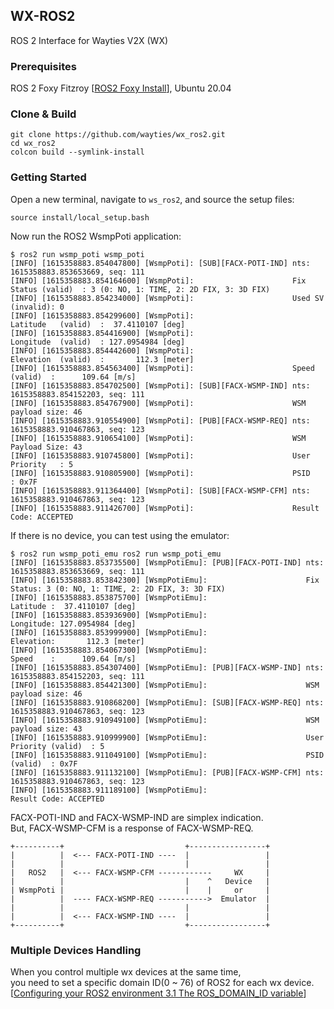 ## WX-ROS2
ROS 2 Interface for Wayties V2X (WX)

### Prerequisites 
ROS 2 Foxy Fitzroy [[ROS2 Foxy Install](https://docs.ros.org/en/foxy/Installation/Linux-Install-Debians.html)], Ubuntu 20.04
###  
### Clone & Build
```
git clone https://github.com/wayties/wx_ros2.git
cd wx_ros2
colcon build --symlink-install
```

### Getting Started 
Open a new terminal, navigate to `ws_ros2`, and source the setup files:
```
source install/local_setup.bash
```

Now run the ROS2 WsmpPoti application: 
```
$ ros2 run wsmp_poti wsmp_poti
[INFO] [1615358883.854047800] [WsmpPoti]: [SUB][FACX-POTI-IND] nts: 1615358883.853653669, seq: 111
[INFO] [1615358883.854164600] [WsmpPoti]:                      Fix Status (valid)  : 3 (0: NO, 1: TIME, 2: 2D FIX, 3: 3D FIX)
[INFO] [1615358883.854234000] [WsmpPoti]:                      Used SV    (invalid): 0 
[INFO] [1615358883.854299600] [WsmpPoti]:                      Latitude   (valid)  :  37.4110107 [deg]
[INFO] [1615358883.854416900] [WsmpPoti]:                      Longitude  (valid)  : 127.0954984 [deg]
[INFO] [1615358883.854442600] [WsmpPoti]:                      Elevation  (valid)  :       112.3 [meter]
[INFO] [1615358883.854563400] [WsmpPoti]:                      Speed      (valid)  :      109.64 [m/s]
[INFO] [1615358883.854702500] [WsmpPoti]: [SUB][FACX-WSMP-IND] nts: 1615358883.854152203, seq: 111
[INFO] [1615358883.854767900] [WsmpPoti]:                      WSM payload size: 46
[INFO] [1615358883.910554900] [WsmpPoti]: [PUB][FACX-WSMP-REQ] nts: 1615358883.910467863, seq: 123
[INFO] [1615358883.910654100] [WsmpPoti]:                      WSM Payload Size: 43
[INFO] [1615358883.910745800] [WsmpPoti]:                      User Priority   : 5
[INFO] [1615358883.910805900] [WsmpPoti]:                      PSID            : 0x7F
[INFO] [1615358883.911364400] [WsmpPoti]: [SUB][FACX-WSMP-CFM] nts: 1615358883.910467863, seq: 123
[INFO] [1615358883.911426700] [WsmpPoti]:                      Result Code: ACCEPTED
```
If there is no device, you can test using the emulator:
```
$ ros2 run wsmp_poti_emu ros2 run wsmp_poti_emu
[INFO] [1615358883.853735500] [WsmpPotiEmu]: [PUB][FACX-POTI-IND] nts: 1615358883.853653669, seq: 111
[INFO] [1615358883.853842300] [WsmpPotiEmu]:                      Fix Status: 3 (0: NO, 1: TIME, 2: 2D FIX, 3: 3D FIX)
[INFO] [1615358883.853875700] [WsmpPotiEmu]:                      Latitude :  37.4110107 [deg]
[INFO] [1615358883.853936900] [WsmpPotiEmu]:                      Longitude: 127.0954984 [deg]
[INFO] [1615358883.853999900] [WsmpPotiEmu]:                      Elevation:       112.3 [meter]
[INFO] [1615358883.854067300] [WsmpPotiEmu]:                      Speed    :      109.64 [m/s]
[INFO] [1615358883.854307400] [WsmpPotiEmu]: [PUB][FACX-WSMP-IND] nts: 1615358883.854152203, seq: 111
[INFO] [1615358883.854421300] [WsmpPotiEmu]:                      WSM payload size: 46
[INFO] [1615358883.910868200] [WsmpPotiEmu]: [SUB][FACX-WSMP-REQ] nts: 1615358883.910467863, seq: 123
[INFO] [1615358883.910949100] [WsmpPotiEmu]:                      WSM payload size: 43
[INFO] [1615358883.910999900] [WsmpPotiEmu]:                      User Priority (valid)  : 5
[INFO] [1615358883.911049100] [WsmpPotiEmu]:                      PSID          (valid)  : 0x7F
[INFO] [1615358883.911132100] [WsmpPotiEmu]: [PUB][FACX-WSMP-CFM] nts: 1615358883.910467863, seq: 123
[INFO] [1615358883.911189100] [WsmpPotiEmu]:                      Result Code: ACCEPTED
```
FACX-POTI-IND and FACX-WSMP-IND are simplex indication. \
But, FACX-WSMP-CFM is a response of FACX-WSMP-REQ.
```
+----------+                           +-----------------+  
|          |  <--- FACX-POTI-IND ----  |                 | 
|          |                           |                 |
|   ROS2   |  <--- FACX-WSMP-CFM ------------     WX     |
|          |                           |    ^   Device   |
| WsmpPoti |                           |    |     or     |  
|          |  ---- FACX-WSMP-REQ ----------->  Emulator  |
|          |                           |                 |
|          |  <--- FACX-WSMP-IND ----  |                 |
+----------+                           +-----------------+
```

### Multiple Devices Handling
When you control multiple wx devices at the same time, \
you need to set a specific domain ID(0 ~ 76) of ROS2 for each wx device. \
[[Configuring your ROS2 environment 3.1 The ROS_DOMAIN_ID variable](https://docs.ros.org/en/foxy/Tutorials/Configuring-ROS2-Environment.html)]